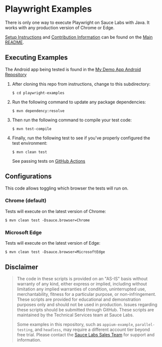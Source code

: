 # Playwright Examples

There is only one way to execute Playwright on Sauce Labs with Java.
It works with any production version of Chrome or Edge.

[Setup Instructions](https://github.com/saucelabs-training/demo-java/blob/main/README.md#%EF%B8%8Fsetupprerequisites)
and
[Contribution Information](https://github.com/saucelabs-training/demo-java/blob/main/README.md#contributing)
can be found on the [Main README](https://github.com/saucelabs-training/demo-java/blob/main/README.md).

## Executing Examples
The Android app being tested is found in the [My Demo App Android Repository](https://github.com/saucelabs/my-demo-app-android)

1. After cloning this repo from instructions, change to this subdirectory:
    ```
   $ cd playwright-examples
   ```

2. Run the following command to update any package dependencies:
    ```
    $ mvn dependency:resolve
    ```
3. Then run the following command to compile your test code:
    ```
    $ mvn test-compile
    ```
4. Finally, run the following test to see if you've properly configured the test environment:
    ```
    $ mvn clean test
    ```

   See passing tests on [GitHub Actions](https://github.com/saucelabs-training/demo-java/actions/workflows/playwright-examples.yml)

## Configurations
This code allows toggling which browser the tests will run on.

### Chrome (default)
Tests will execute on the latest version of Chrome:
   ```
   $ mvn clean test -Dsauce.browser=Chrome
   ```

### Microsoft Edge
Tests will execute on the latest version of Edge:
   ```
   $ mvn clean test -Dsauce.browser=MicrosoftEdge
   ```

## Disclaimer

> The code in these scripts is provided on an "AS-IS" basis without warranty of any kind, either
> express or implied, including without limitation any implied warranties of condition,
> uninterrupted
> use, merchantability, fitness for a particular purpose, or non-infringement. These scripts are
> provided for educational and demonstration purposes only and should not be used in production.
> Issues regarding these scripts should be submitted through GitHub. These scripts are maintained by
> the Technical Services team at Sauce Labs.
>
> Some examples in this repository, such as `appium-example`, `parallel-testing`, and `headless`,
> may require a different account tier beyond free trial. Please contact
> the [Sauce Labs Sales Team](https://saucelabs.com/contact) for support and information.